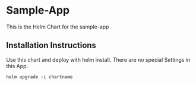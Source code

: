 # Sample-App

This is the Helm Chart for the sample-app

## Installation Instructions

Use this chart and deploy with helm install.
There are no special Settings in this App.

`helm upgrade -i chartname`
